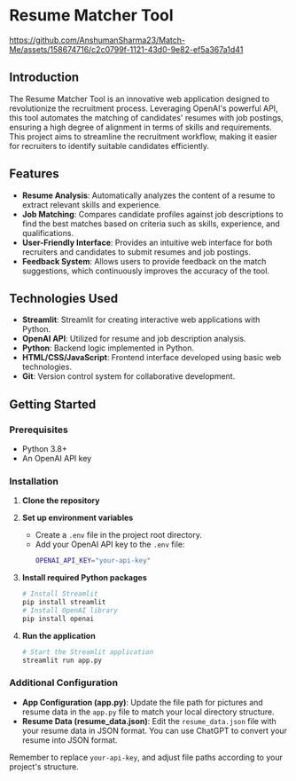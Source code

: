 
# Resume Matcher Tool




https://github.com/AnshumanSharma23/Match-Me/assets/158674716/c2c0799f-1121-43d0-9e82-ef5a367a1d41



## Introduction
The Resume Matcher Tool is an innovative web application designed to revolutionize the recruitment process. Leveraging OpenAI's powerful API, this tool automates the matching of candidates' resumes with job postings, ensuring a high degree of alignment in terms of skills and requirements. This project aims to streamline the recruitment workflow, making it easier for recruiters to identify suitable candidates efficiently.

## Features
- **Resume Analysis**: Automatically analyzes the content of a resume to extract relevant skills and experience.
- **Job Matching**: Compares candidate profiles against job descriptions to find the best matches based on criteria such as skills, experience, and qualifications.
- **User-Friendly Interface**: Provides an intuitive web interface for both recruiters and candidates to submit resumes and job postings.
- **Feedback System**: Allows users to provide feedback on the match suggestions, which continuously improves the accuracy of the tool.

## Technologies Used
- **Streamlit**: Streamlit for creating interactive web applications with Python.
- **OpenAI API**: Utilized for resume and job description analysis.
- **Python**: Backend logic implemented in Python.
- **HTML/CSS/JavaScript**: Frontend interface developed using basic web technologies.
- **Git**: Version control system for collaborative development.

## Getting Started

### Prerequisites
- Python 3.8+
- An OpenAI API key

### Installation

1. **Clone the repository**
   

2. **Set up environment variables**
   - Create a `.env` file in the project root directory.
   - Add your OpenAI API key to the `.env` file:
     ```sh
     OPENAI_API_KEY="your-api-key"
     ```

3. **Install required Python packages**
   ```sh
   # Install Streamlit
   pip install streamlit
   # Install OpenAI library
   pip install openai
   ```

4. **Run the application**
   ```sh
   # Start the Streamlit application
   streamlit run app.py
   ```


### Additional Configuration
- **App Configuration (app.py)**: Update the file path for pictures and resume data in the `app.py` file to match your local directory structure.
- **Resume Data (resume_data.json)**: Edit the `resume_data.json` file with your resume data in JSON format. You can use ChatGPT to convert your resume into JSON format.

Remember to replace `your-api-key`, and adjust file paths according to your project's structure.

